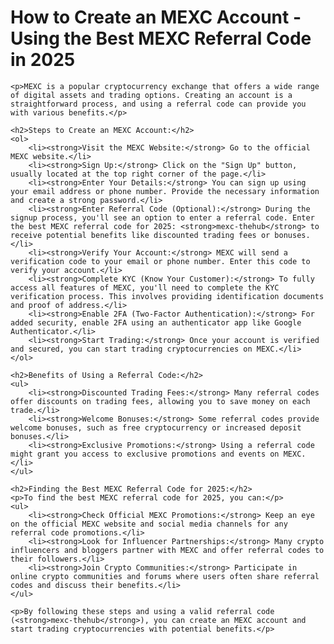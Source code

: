 <h1>How to Create an MEXC Account - Using the Best MEXC Referral Code in 2025</h1>
    
    <p>MEXC is a popular cryptocurrency exchange that offers a wide range of digital assets and trading options. Creating an account is a straightforward process, and using a referral code can provide you with various benefits.</p>

    <h2>Steps to Create an MEXC Account:</h2>
    <ol>
        <li><strong>Visit the MEXC Website:</strong> Go to the official MEXC website.</li>
        <li><strong>Sign Up:</strong> Click on the "Sign Up" button, usually located at the top right corner of the page.</li>
        <li><strong>Enter Your Details:</strong> You can sign up using your email address or phone number. Provide the necessary information and create a strong password.</li>
        <li><strong>Enter Referral Code (Optional):</strong> During the signup process, you'll see an option to enter a referral code. Enter the best MEXC referral code for 2025: <strong>mexc-thehub</strong> to receive potential benefits like discounted trading fees or bonuses.</li>
        <li><strong>Verify Your Account:</strong> MEXC will send a verification code to your email or phone number. Enter this code to verify your account.</li>
        <li><strong>Complete KYC (Know Your Customer):</strong> To fully access all features of MEXC, you'll need to complete the KYC verification process. This involves providing identification documents and proof of address.</li>
        <li><strong>Enable 2FA (Two-Factor Authentication):</strong> For added security, enable 2FA using an authenticator app like Google Authenticator.</li>
        <li><strong>Start Trading:</strong> Once your account is verified and secured, you can start trading cryptocurrencies on MEXC.</li>
    </ol>

    <h2>Benefits of Using a Referral Code:</h2>
    <ul>
        <li><strong>Discounted Trading Fees:</strong> Many referral codes offer discounts on trading fees, allowing you to save money on each trade.</li>
        <li><strong>Welcome Bonuses:</strong> Some referral codes provide welcome bonuses, such as free cryptocurrency or increased deposit bonuses.</li>
        <li><strong>Exclusive Promotions:</strong> Using a referral code might grant you access to exclusive promotions and events on MEXC.</li>
    </ul>

    <h2>Finding the Best MEXC Referral Code for 2025:</h2>
    <p>To find the best MEXC referral code for 2025, you can:</p>
    <ul>
        <li><strong>Check Official MEXC Promotions:</strong> Keep an eye on the official MEXC website and social media channels for any referral code promotions.</li>
        <li><strong>Look for Influencer Partnerships:</strong> Many crypto influencers and bloggers partner with MEXC and offer referral codes to their followers.</li>
        <li><strong>Join Crypto Communities:</strong> Participate in online crypto communities and forums where users often share referral codes and discuss their benefits.</li>
    </ul>

    <p>By following these steps and using a valid referral code (<strong>mexc-thehub</strong>), you can create an MEXC account and start trading cryptocurrencies with potential benefits.</p>
